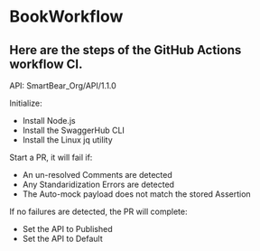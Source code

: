 # BookWorkflow

## Here are the steps of the GitHub Actions workflow CI.

API: SmartBear_Org/API/1.1.0

Initialize:
  - Install Node.js
  - Install the SwaggerHub CLI
  - Install the Linux jq utility
  
Start a PR, it will fail if:
  - An un-resolved Comments are detected
  - Any Standaridization Errors are detected
  - The Auto-mock payload does not match the stored Assertion

If no failures are detected, the PR will complete:
  - Set the API to Published
  - Set the API to Default
